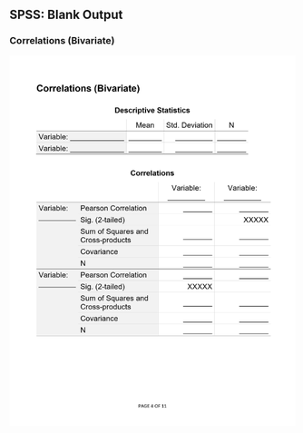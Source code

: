 ## SPSS: Blank Output

### Correlations (Bivariate)

<p align="center"><kbd><img src="correlations.png"></kbd></p>
